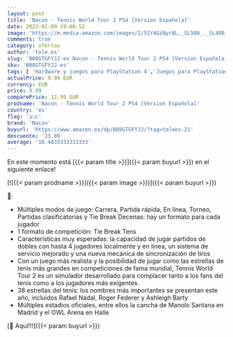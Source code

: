 ```yaml
---
layout: post
title: 'Nacon - Tennis World Tour 2 PS4 [Version Española]'
date: 2023-01-09 19:06:52
image: 'https://m.media-amazon.com/images/I/51Y4GiNyrAL._SL500_._SL400_.jpg'
comments: true
category: ofertas
author: 'tole.es'
slug: 'B08GTGFYJJ-es Nacon - Tennis World Tour 2 PS4 [Version Española]'
sku: 'B08GTGFYJJ-es'
tags: [ 'Hardware y juegos para PlayStation 4','Juegos para PlayStation 4','Videojuegos','nacon','ps4','🇪🇸', ]
actualPrice: 9.99 EUR
currency: EUR
price: 9.99
comparePrice: 12.99 EUR
prodname: 'Nacon - Tennis World Tour 2 PS4 [Version Española]'
country: 'es'
flag: '🇪🇸'
brand: 'Nacon'
buyurl: 'https://www.amazon.es/dp/B08GTGFYJJ/?tag=tolees-21'
descuento: '23.09'
average: '18.4833333333333'
---
```


En este momento está [{{< param title >}}]({{< param buyurl >}}) en el siguiente enlace!

[![{{< param prodname >}}]({{< param image >}})]({{< param buyurl >}})

🔎:

- Múltiples modos de juego: Carrera, Partida rápida, En línea, Torneo, Partidas clasificatorias y Tie Break Decenas: hay un formato para cada jugador
- 1 formato de competición: Tie Break Tens
- Características muy esperadas: la capacidad de jugar partidos de dobles con hasta 4 jugadores localmente y en línea, un sistema de servicio mejorado y una nueva mecánica de sincronización de tiros
- Con un juego más realista y la posibilidad de jugar como las estrellas de tenis más grandes en competiciones de fama mundial, Tennis World Tour 2 es un simulador desarrollado para complacer tanto a los fans del tenis como a los jugadores más exigentes.
- 38 estrellas del tenis: los nombres más importantes se presentan este año, incluidos Rafael Nadal, Roger Federer y Ashleigh Barty
- Múltiples estadios oficiales, entre ellos la cancha de Manolo Santana en Madrid y el OWL Arena en Halle

[🛒 Aquí!!!]({{< param buyurl >}})
